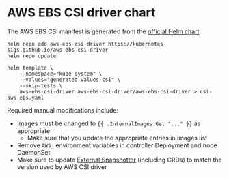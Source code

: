 # AWS EBS CSI driver chart

The AWS EBS CSI manifest is generated from the [official Helm chart][helm-chart].

```shell
helm repo add aws-ebs-csi-driver https://kubernetes-sigs.github.io/aws-ebs-csi-driver
helm repo update

helm template \
    --namespace="kube-system" \
    --values="generated-values-csi" \
    --skip-tests \
    aws-ebs-csi-driver aws-ebs-csi-driver/aws-ebs-csi-driver > csi-aws-ebs.yaml
```

Required manual modifications include:

* Images must be changed to `{{ .InternalImages.Get "..." }}` as appropriate
  * Make sure that you update the appropriate entries in images list
* Remove `AWS_` environment variables in controller Deployment and node DaemonSet
* Make sure to update [External Snapshotter][snapshotter] (including CRDs) to match the version used by AWS CSI driver

[helm-chart]: https://github.com/kubernetes-sigs/aws-ebs-csi-driver/tree/master/charts/aws-ebs-csi-driver
[snapshotter]: https://github.com/kubernetes-csi/external-snapshotter
